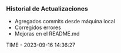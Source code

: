 ### Historial de Actualizaciones

- Agregados commits desde máquina local
- Corregidos errores
- Mejoras en el README.md

TIME - 2023-09-16 14:36:27